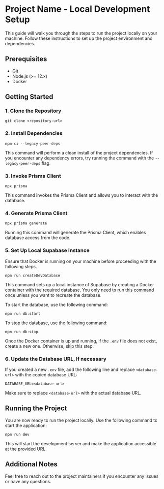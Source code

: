 # Project Name - Local Development Setup

This guide will walk you through the steps to run the project locally on your machine. Follow these instructions to set up the project environment and dependencies.

## Prerequisites

- Git
- Node.js (>= 12.x)
- Docker

## Getting Started

### 1. Clone the Repository

```
git clone <repository-url>
```

### 2. Install Dependencies

```
npm ci --legacy-peer-deps
```

This command will perform a clean install of the project dependencies. If you encounter any dependency errors, try running the command with the `--legacy-peer-deps` flag.

### 3. Invoke Prisma Client

```
npx prisma
```

This command invokes the Prisma Client and allows you to interact with the database.

### 4. Generate Prisma Client

```
npx prisma generate
```

Running this command will generate the Prisma Client, which enables database access from the code.

### 5. Set Up Local Supabase Instance

Ensure that Docker is running on your machine before proceeding with the following steps.

```
npm run createDevDatabase
```

This command sets up a local instance of Supabase by creating a Docker container with the required database. You only need to run this command once unless you want to recreate the database.

To start the database, use the following command:

```
npm run db:start
```

To stop the database, use the following command:

```
npm run db:stop
```

Once the Docker container is up and running, if the `.env` file does not exist, create a new one. Otherwise, skip this step.

### 6. Update the Database URL, If necessary

If you created a new `.env` file, add the following line and replace `<database-url>` with the copied database URL:

```
DATABASE_URL=<database-url>
```

Make sure to replace `<database-url>` with the actual database URL.

## Running the Project

You are now ready to run the project locally. Use the following command to start the application:

```
npm run dev
```

This will start the development server and make the application accessible at the provided URL.

## Additional Notes

Feel free to reach out to the project maintainers if you encounter any issues or have any questions.
